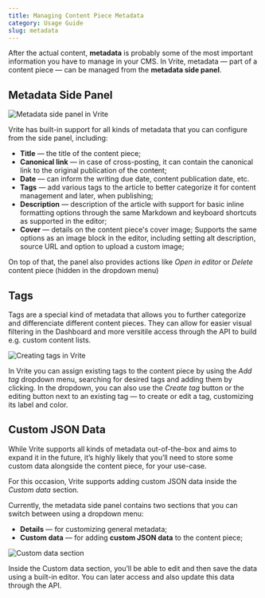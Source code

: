 ```yaml
---
title: Managing Content Piece Metadata
category: Usage Guide
slug: metadata
---
```


After the actual content, **metadata** is probably some of the most important information you have to manage in your CMS. In Vrite, metadata — part of a content piece — can be managed from the **metadata side panel**.

## Metadata Side Panel

![Metadata side panel in Vrite](https://assets.vrite.io/6409e82d7dfc74cef7a72e0d/rm3ykmGAq1nIm__g8Ixdu.png)

Vrite has built-in support for all kinds of metadata that you can configure from the side panel, including:

- **Title** — the title of the content piece;
- **Canonical link** — in case of cross-posting, it can contain the canonical link to the original publication of the content;
- **Date** — can inform the writing due date, content publication date, etc.
- **Tags** — add various tags to the article to better categorize it for content management and later, when publishing;
- **Description** — description of the article with support for basic inline formatting options through the same Markdown and keyboard shortcuts as supported in the editor;
- **Cover** — details on the content piece's cover image; Supports the same options as an image block in the editor, including setting alt description, source URL and option to upload a custom image;

On top of that, the panel also provides actions like _Open in editor_ or _Delete_ content piece (hidden in the dropdown menu)

## Tags

Tags are a special kind of metadata that allows you to further categorize and differenciate different content pieces. They can allow for easier visual filtering in the Dashboard and more versitile access through the API to build e.g. custom content lists.

![Creating tags in Vrite](https://assets.vrite.io/6409e82d7dfc74cef7a72e0d/YGMTNepjhgN_iQTd6vY3U.png)

In Vrite you can assign existing tags to the content piece by using the _Add tag_ dropdown menu, searching for desired tags and adding them by clicking. In the dropdown, you can also use the _Create tag_ button or the editing button next to an existing tag — to create or edit a tag, customizing its label and color.

## Custom JSON Data

While Vrite supports all kinds of metadata out-of-the-box and aims to expand it in the future, it’s highly likely that you’ll need to store some custom data alongside the content piece, for your use-case.

For this occasion, Vrite supports adding custom JSON data inside the _Custom data_ section.

Currently, the metadata side panel contains two sections that you can switch between using a dropdown menu:

- **Details** — for customizing general metadata;
- **Custom data** — for adding **custom JSON data** to the content piece;

![Custom data section](https://assets.vrite.io/6409e82d7dfc74cef7a72e0d/nchv3aL6q1gwIXTy9jA2C.png)

Inside the Custom data section, you’ll be able to edit and then save the data using a built-in editor. You can later access and also update this data through the API.

